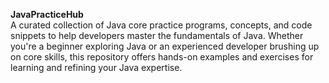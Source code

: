 **JavaPracticeHub**   
A curated collection of Java core practice programs, concepts, and code snippets to help developers master the fundamentals of Java. Whether you're a beginner exploring Java or an experienced developer brushing up on core skills, this repository offers hands-on examples and exercises for learning and refining your Java expertise.
